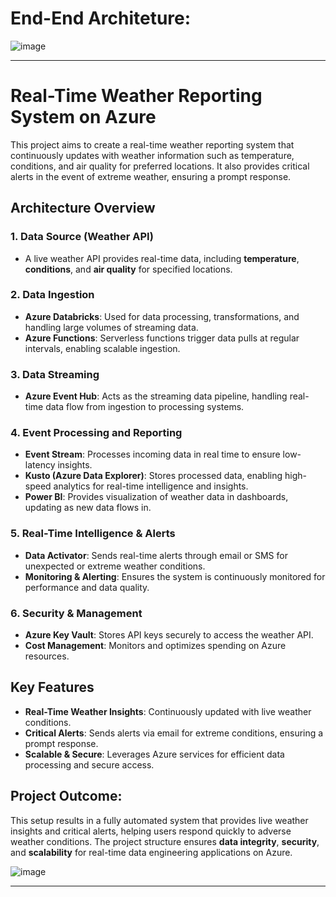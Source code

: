 # End-End Architeture:

![image](https://github.com/user-attachments/assets/92b8caaa-c16d-44ff-ae0f-82ab2037b0e4)

---

# Real-Time Weather Reporting System on Azure

This project aims to create a real-time weather reporting system that continuously updates with weather information such as temperature, conditions, and air quality for preferred locations. It also provides critical alerts in the event of extreme weather, ensuring a prompt response.

## **Architecture Overview**

### 1. **Data Source (Weather API)**
   - A live weather API provides real-time data, including **temperature**, **conditions**, and **air quality** for specified locations.

### 2. **Data Ingestion**
   - **Azure Databricks**: Used for data processing, transformations, and handling large volumes of streaming data.
   - **Azure Functions**: Serverless functions trigger data pulls at regular intervals, enabling scalable ingestion.

### 3. **Data Streaming**
   - **Azure Event Hub**: Acts as the streaming data pipeline, handling real-time data flow from ingestion to processing systems.

### 4. **Event Processing and Reporting**
   - **Event Stream**: Processes incoming data in real time to ensure low-latency insights.
   - **Kusto (Azure Data Explorer)**: Stores processed data, enabling high-speed analytics for real-time intelligence and insights.
   - **Power BI**: Provides visualization of weather data in dashboards, updating as new data flows in.

### 5. **Real-Time Intelligence & Alerts**
   - **Data Activator**: Sends real-time alerts through email or SMS for unexpected or extreme weather conditions.
   - **Monitoring & Alerting**: Ensures the system is continuously monitored for performance and data quality.

### 6. **Security & Management**
   - **Azure Key Vault**: Stores API keys securely to access the weather API.
   - **Cost Management**: Monitors and optimizes spending on Azure resources.

## **Key Features**

- **Real-Time Weather Insights**: Continuously updated with live weather conditions.
- **Critical Alerts**: Sends alerts via email for extreme conditions, ensuring a prompt response.
- **Scalable & Secure**: Leverages Azure services for efficient data processing and secure access.

## **Project Outcome**:

This setup results in a fully automated system that provides live weather insights and critical alerts, helping users respond quickly to adverse weather conditions. The project structure ensures **data integrity**, **security**, and **scalability** for real-time data engineering applications on Azure.

![image](https://github.com/user-attachments/assets/ad0ddd2a-9c88-420c-b60f-19ccecce55d9)

---

